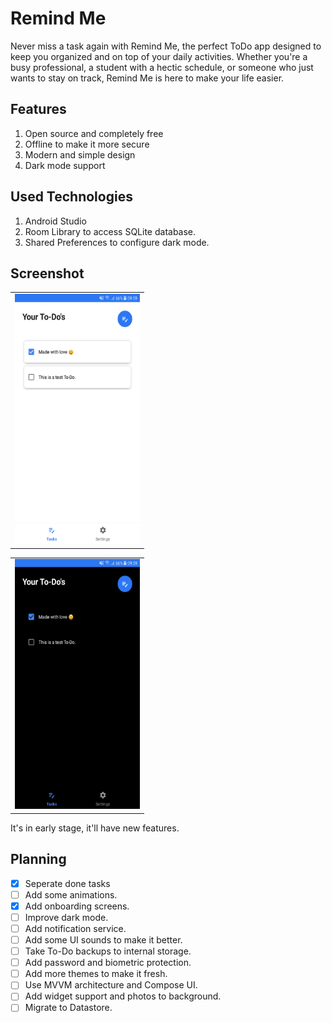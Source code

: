 # Remind Me
Never miss a task again with Remind Me, the perfect ToDo app designed to keep you organized and on top of your daily activities. Whether you're a busy professional, a student with a hectic schedule, or someone who just wants to stay on track, Remind Me is here to make your life easier.

## Features

1. Open source and completely free
2. Offline to make it more secure
3. Modern and simple design
4. Dark mode support

## Used Technologies

1. Android Studio
2. Room Library to access SQLite database.
3. Shared Preferences to configure dark mode.
    
## Screenshot

<table>
  <tr>
    <td> <img src="./screenshots/Screenshot_20240125-095921.png" height="400px" width="200px" /></td>
   </tr> 
</table>

<table>
  <tr>
    <td> <img src="./screenshots/Screenshot_20240125-095945.png" height="400px" width="200px" /></td>
   </tr> 
</table>

It's in early stage, it'll have new features.

## Planning

- [x] Seperate done tasks 
- [ ] Add some animations.
- [x] Add onboarding screens.
- [ ] Improve dark mode.
- [ ] Add notification service.
- [ ] Add some UI sounds to make it better.
- [ ] Take To-Do backups to internal storage.
- [ ] Add password and biometric protection.
- [ ] Add more themes to make it fresh.
- [ ] Use MVVM architecture and Compose UI.
- [ ] Add widget support and photos to background.
- [ ] Migrate to Datastore.
